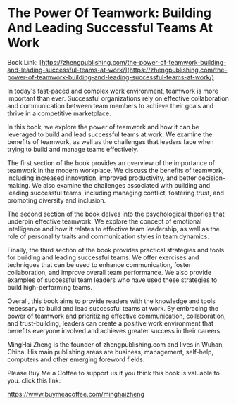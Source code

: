 # The Power Of Teamwork: Building And Leading Successful Teams At Work

Book Link: [https://zhengpublishing.com/the-power-of-teamwork-building-and-leading-successful-teams-at-work/](https://zhengpublishing.com/the-power-of-teamwork-building-and-leading-successful-teams-at-work/)

In today's fast-paced and complex work environment, teamwork is more important than ever. Successful organizations rely on effective collaboration and communication between team members to achieve their goals and thrive in a competitive marketplace.

In this book, we explore the power of teamwork and how it can be leveraged to build and lead successful teams at work. We examine the benefits of teamwork, as well as the challenges that leaders face when trying to build and manage teams effectively.

The first section of the book provides an overview of the importance of teamwork in the modern workplace. We discuss the benefits of teamwork, including increased innovation, improved productivity, and better decision-making. We also examine the challenges associated with building and leading successful teams, including managing conflict, fostering trust, and promoting diversity and inclusion.

The second section of the book delves into the psychological theories that underpin effective teamwork. We explore the concept of emotional intelligence and how it relates to effective team leadership, as well as the role of personality traits and communication styles in team dynamics.

Finally, the third section of the book provides practical strategies and tools for building and leading successful teams. We offer exercises and techniques that can be used to enhance communication, foster collaboration, and improve overall team performance. We also provide examples of successful team leaders who have used these strategies to build high-performing teams.

Overall, this book aims to provide readers with the knowledge and tools necessary to build and lead successful teams at work. By embracing the power of teamwork and prioritizing effective communication, collaboration, and trust-building, leaders can create a positive work environment that benefits everyone involved and achieves greater success in their careers.

MingHai Zheng is the founder of zhengpublishing.com and lives in Wuhan, China. His main publishing areas are business, management, self-help, computers and other emerging foreword fields.

Please Buy Me a Coffee to support us if you think this book is valuable to you. click this link:

https://www.buymeacoffee.com/minghaizheng
